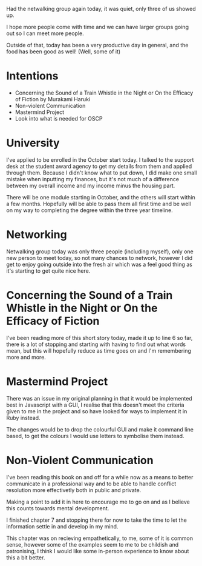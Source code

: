 Had the netwalking group again today, it was quiet, only three of us showed up.

I hope more people come with time and we can have larger groups going out so I can meet more people.

Outside of that, today has been a very productive day in general, and the food has been good as well! (Well, some of it)

# Intentions
- Concerning the Sound of a Train Whistle in the Night or On the Efficacy of Fiction by Murakami Haruki
- Non-violent Communication
- Mastermind Project
- Look into what is needed for OSCP

# University
I've applied to be enrolled in the October start today. I talked to the support desk at the student award agency to get my details from them and applied through them.
Because I didn't know what to put down, I did make one small mistake when inputting my finances, but it's not much of a difference between my overall income and my income minus the housing part.

There will be one module starting in October, and the others will start within a few months. Hopefully will be able to pass them all first time and be well on my way to completing the degree within the three year timeline.

# Networking
Netwalking group today was only three people (including myself), only one new person to meet today, so not many chances to network, however I did get to enjoy going outside into the fresh air which was a feel good thing as it's starting to get quite nice here.

# Concerning the Sound of a Train Whistle in the Night or On the Efficacy of Fiction
I've been reading more of this short story today, made it up to line 6 so far, there is a lot of stopping and starting with having to find out what words mean, but this will hopefully reduce as time goes on and I'm remembering more and more.

# Mastermind Project
There was an issue in my original planning in that it would be implemented best in Javascript with a GUI, I realise that this doesn't meet the criteria given to me in the project and so have looked for ways to implement it in Ruby instead.

The changes would be to drop the colourful GUI and make it command line based, to get the colours I would use letters to symbolise them instead.

# Non-Violent Communication
I've been reading this book on and off for a while now as a means to better communicate in a professional way and to be able to handle conflict resolution more effectivetly both in public and private.

Making a point to add it in here to encourage me to go on and as I believe this counts towards mental development.

I finished chapter 7 and stopping there for now to take the time to let the information settle in and develop in my mind.

This chapter was on recieving empathetically, to me, some of it is common sense, however some of the examples seem to me to be childish and patronising, I think I would like some in-person experience to know about this a bit better.